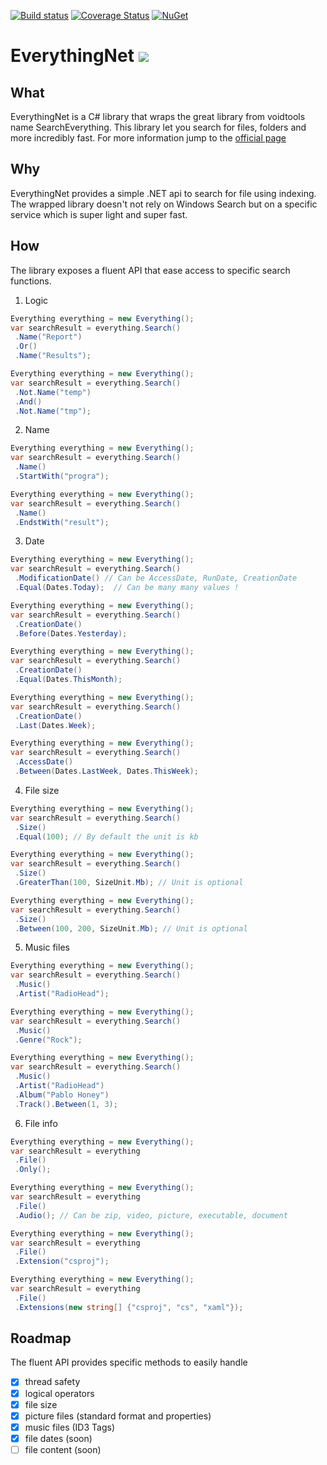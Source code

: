 [![Build status](https://img.shields.io/appveyor/ci/ju2pom/everythingnet/query.svg?style=flat)](https://ci.appveyor.com/project/ju2pom/everythingnet/branch/Query)
[![Coverage Status](https://coveralls.io/repos/github/ju2pom/EverythingNet/badge.svg?branch=Query)](https://coveralls.io/github/ju2pom/EverythingNet?branch=Query)
[![NuGet](https://img.shields.io/nuget/v/EverythingNet.svg?style=flat)]()

# EverythingNet ![](http://www.voidtools.com/forum/styles/prosilver/theme/images/site_logo.gif)

## What

EverythingNet is a C# library that wraps the great library from voidtools name SearchEverything.
This library let you search for files, folders and more incredibly fast.
For more information jump to the [official page](https://www.voidtools.com/)

## Why

EverythingNet provides a simple .NET api to search for file using indexing. The wrapped library doesn't not rely on Windows Search but on a specific service which is super light and super fast.

## How

The library exposes a fluent API that ease access to specific search functions.

1. Logic

```csharp
Everything everything = new Everything();
var searchResult = everything.Search()
 .Name("Report")
 .Or()
 .Name("Results");
```

```csharp
Everything everything = new Everything();
var searchResult = everything.Search()
 .Not.Name("temp")
 .And()
 .Not.Name("tmp");
```

2. Name

```csharp
Everything everything = new Everything();
var searchResult = everything.Search()
 .Name()
 .StartWith("progra");
```


```csharp
Everything everything = new Everything();
var searchResult = everything.Search()
 .Name()
 .EndstWith("result");
```

3. Date

```csharp
Everything everything = new Everything();
var searchResult = everything.Search()
 .ModificationDate() // Can be AccessDate, RunDate, CreationDate
 .Equal(Dates.Today);  // Can be many many values !
```

```csharp
Everything everything = new Everything();
var searchResult = everything.Search()
 .CreationDate()
 .Before(Dates.Yesterday);
```

```csharp
Everything everything = new Everything();
var searchResult = everything.Search()
 .CreationDate()
 .Equal(Dates.ThisMonth);
```

```csharp
Everything everything = new Everything();
var searchResult = everything.Search()
 .CreationDate()
 .Last(Dates.Week);
```

```csharp
Everything everything = new Everything();
var searchResult = everything.Search()
 .AccessDate()
 .Between(Dates.LastWeek, Dates.ThisWeek);
```

4. File size

```csharp
Everything everything = new Everything();
var searchResult = everything.Search()
 .Size()
 .Equal(100); // By default the unit is kb
```

```csharp
Everything everything = new Everything();
var searchResult = everything.Search()
 .Size()
 .GreaterThan(100, SizeUnit.Mb); // Unit is optional
```

```csharp
Everything everything = new Everything();
var searchResult = everything.Search()
 .Size()
 .Between(100, 200, SizeUnit.Mb); // Unit is optional
```

5. Music files

```csharp
Everything everything = new Everything();
var searchResult = everything.Search()
 .Music()
 .Artist("RadioHead");
```

```csharp
Everything everything = new Everything();
var searchResult = everything.Search()
 .Music()
 .Genre("Rock");
```

```csharp
Everything everything = new Everything();
var searchResult = everything.Search()
 .Music()
 .Artist("RadioHead")
 .Album("Pablo Honey")
 .Track().Between(1, 3);
```

6. File info

```csharp
Everything everything = new Everything();
var searchResult = everything
 .File()
 .Only();
```

```csharp
Everything everything = new Everything();
var searchResult = everything
 .File()
 .Audio(); // Can be zip, video, picture, executable, document
```

```csharp
Everything everything = new Everything();
var searchResult = everything
 .File()
 .Extension("csproj");
```

```csharp
Everything everything = new Everything();
var searchResult = everything
 .File()
 .Extensions(new string[] {"csproj", "cs", "xaml"});
```

## Roadmap

The fluent API provides specific methods to easily handle
- [x] thread safety
- [x] logical operators
- [x] file size
- [x] picture files (standard format and properties)
- [x] music files (ID3 Tags)
- [x] file dates (soon)
- [ ] file content (soon)
